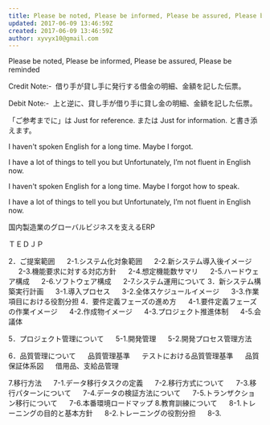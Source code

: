 ```yaml
---
title: Please be noted, Please be informed, Please be assured, Please be reminded
updated: 2017-06-09 13:46:59Z
created: 2017-06-09 13:46:59Z
author: xyvyx10@gmail.com
---
```


Please be noted, Please be informed, Please be assured, Please be reminded

Credit Note:-  借り手が貸し手に発行する借金の明細、金額を記した伝票。

Debit Note:-  上と逆に、貸し手が借り手に貸し金の明細、金額を記した伝票。

「ご参考までに」は Just for reference. または Just for information. と書き添えます。

I haven't spoken English for a long time. Maybe I forgot.

I have a lot of things to tell you but Unfortunately, I’m not fluent in English now.

I haven't spoken English for a long time. Maybe I forgot how to speak.

I have a lot of things to tell you but Unfortunately, I’m not fluent in English now.

国内製造業のグローバルビジネスを支えるERP

ＴＥＤＪＰ

2．ご提案範囲
     2-1.システム化対象範囲
     2-2.新システム導入後イメージ
     2-3.機能要求に対する対応方針
     2-4.想定機能数サマリ
     2-5.ハードウェア構成
     2-6.ソフトウェア構成
     2-7.システム運用について
3．新システム構築実行計画
     3-1.導入プロセス
     3-2.全体スケジュールイメージ
     3-3.作業項目における役割分担
4．要件定義フェーズの進め方
     4-1.要件定義フェーズの作業イメージ
     4-2.作成物イメージ
     4-3.プロジェクト推進体制
     4-5.会議体

5．プロジェクト管理について
     5-1.開発管理
     5-2.開発プロセス管理方法

6．品質管理について
     品質管理基準
     テストにおける品質管理基準
     品質保証体系図
     借用品、支給品管理

7.移行方法
     7-1.データ移行タスクの定義
     7-2.移行方式について
     7-3.移行パターンについて
     7-4.データの検証方法について
     7-5.トランザクション移行について
     7-6.本番環境ロードマップ
8.教育訓練について
     8-1.トレーニングの目的と基本方針
     8-2.トレーニングの役割分担
     8-3.